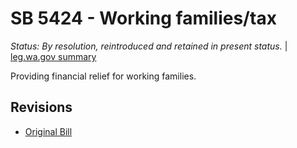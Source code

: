 # SB 5424 - Working families/tax
*Status: By resolution, reintroduced and retained in present status.* | [leg.wa.gov summary](https://app.leg.wa.gov/billsummary?BillNumber=5424&Year=2021)

Providing financial relief for working families.

## Revisions
* [Original Bill](1/)